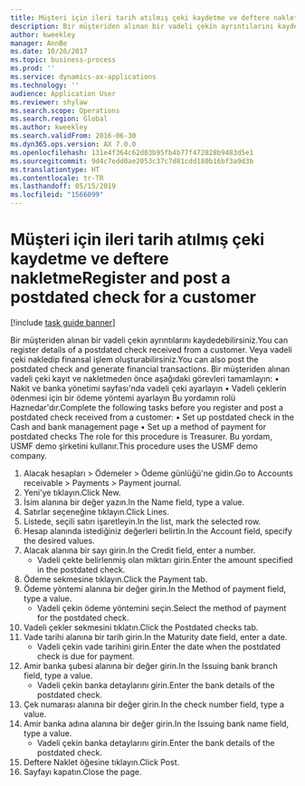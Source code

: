 ```yaml
---
title: Müşteri için ileri tarih atılmış çeki kaydetme ve deftere nakletme
description: Bir müşteriden alınan bir vadeli çekin ayrıntılarını kaydedebilirsiniz.
author: kweekley
manager: AnnBe
ms.date: 10/26/2017
ms.topic: business-process
ms.prod: ''
ms.service: dynamics-ax-applications
ms.technology: ''
audience: Application User
ms.reviewer: shylaw
ms.search.scope: Operations
ms.search.region: Global
ms.author: kweekley
ms.search.validFrom: 2016-06-30
ms.dyn365.ops.version: AX 7.0.0
ms.openlocfilehash: 131e4f364c62d03b95fb4b77f472828b9483d5e1
ms.sourcegitcommit: 9d4c7edd0ae2053c37c7d81cdd180b16bf3a9d3b
ms.translationtype: HT
ms.contentlocale: tr-TR
ms.lasthandoff: 05/15/2019
ms.locfileid: "1566099"
---
```

# <a name="register-and-post-a-postdated-check-for-a-customer"></a><span data-ttu-id="f3c26-103">Müşteri için ileri tarih atılmış çeki kaydetme ve deftere nakletme</span><span class="sxs-lookup"><span data-stu-id="f3c26-103">Register and post a postdated check for a customer</span></span>

[!include [task guide banner](../../includes/task-guide-banner.md)]

<span data-ttu-id="f3c26-104">Bir müşteriden alınan bir vadeli çekin ayrıntılarını kaydedebilirsiniz.</span><span class="sxs-lookup"><span data-stu-id="f3c26-104">You can register details of a postdated check received from a customer.</span></span> <span data-ttu-id="f3c26-105">Veya vadeli çeki nakledip finansal işlem oluşturabilirsiniz.</span><span class="sxs-lookup"><span data-stu-id="f3c26-105">You can also post the postdated check and generate financial transactions.</span></span>   <span data-ttu-id="f3c26-106">Bir müşteriden alınan vadeli çeki kayıt ve nakletmeden önce aşağıdaki görevleri tamamlayın: • Nakit ve banka yönetimi sayfası'nda vadeli çeki ayarlayın • Vadeli çeklerin ödenmesi için bir ödeme yöntemi ayarlayın Bu yordamın rolü Haznedar'dır.</span><span class="sxs-lookup"><span data-stu-id="f3c26-106">Complete the following tasks before you register and post a postdated check received from a customer:   • Set up postdated check in the Cash and bank management page • Set up a method of payment for postdated checks   The role for this procedure is Treasurer.</span></span> <span data-ttu-id="f3c26-107">Bu yordam, USMF demo şirketini kullanır.</span><span class="sxs-lookup"><span data-stu-id="f3c26-107">This procedure uses the USMF demo company.</span></span>

1. <span data-ttu-id="f3c26-108">Alacak hesapları > Ödemeler > Ödeme günlüğü'ne gidin.</span><span class="sxs-lookup"><span data-stu-id="f3c26-108">Go to Accounts receivable > Payments > Payment journal.</span></span>
2. <span data-ttu-id="f3c26-109">Yeni'ye tıklayın.</span><span class="sxs-lookup"><span data-stu-id="f3c26-109">Click New.</span></span>
3. <span data-ttu-id="f3c26-110">İsim alanına bir değer yazın.</span><span class="sxs-lookup"><span data-stu-id="f3c26-110">In the Name field, type a value.</span></span>
4. <span data-ttu-id="f3c26-111">Satırlar seçeneğine tıklayın.</span><span class="sxs-lookup"><span data-stu-id="f3c26-111">Click Lines.</span></span>
5. <span data-ttu-id="f3c26-112">Listede, seçili satırı işaretleyin.</span><span class="sxs-lookup"><span data-stu-id="f3c26-112">In the list, mark the selected row.</span></span>
6. <span data-ttu-id="f3c26-113">Hesap alanında istediğiniz değerleri belirtin.</span><span class="sxs-lookup"><span data-stu-id="f3c26-113">In the Account field, specify the desired values.</span></span>
7. <span data-ttu-id="f3c26-114">Alacak alanına bir sayı girin.</span><span class="sxs-lookup"><span data-stu-id="f3c26-114">In the Credit field, enter a number.</span></span>
    * <span data-ttu-id="f3c26-115">Vadeli çekte belirlenmiş olan miktarı girin.</span><span class="sxs-lookup"><span data-stu-id="f3c26-115">Enter the amount specified in the postdated check.</span></span>  
8. <span data-ttu-id="f3c26-116">Ödeme sekmesine tıklayın.</span><span class="sxs-lookup"><span data-stu-id="f3c26-116">Click the Payment tab.</span></span>
9. <span data-ttu-id="f3c26-117">Ödeme yöntemi alanına bir değer girin.</span><span class="sxs-lookup"><span data-stu-id="f3c26-117">In the Method of payment field, type a value.</span></span>
    * <span data-ttu-id="f3c26-118">Vadeli çekin ödeme yöntemini seçin.</span><span class="sxs-lookup"><span data-stu-id="f3c26-118">Select the method of payment for the postdated check.</span></span>  
10. <span data-ttu-id="f3c26-119">Vadeli çekler sekmesini tıklatın.</span><span class="sxs-lookup"><span data-stu-id="f3c26-119">Click the Postdated checks tab.</span></span>
11. <span data-ttu-id="f3c26-120">Vade tarihi alanına bir tarih girin.</span><span class="sxs-lookup"><span data-stu-id="f3c26-120">In the Maturity date field, enter a date.</span></span>
    * <span data-ttu-id="f3c26-121">Vadeli çekin vade tarihini girin.</span><span class="sxs-lookup"><span data-stu-id="f3c26-121">Enter the date when the postdated check is due for payment.</span></span>  
12. <span data-ttu-id="f3c26-122">Amir banka şubesi alanına bir değer girin.</span><span class="sxs-lookup"><span data-stu-id="f3c26-122">In the Issuing bank branch field, type a value.</span></span>
    * <span data-ttu-id="f3c26-123">Vadeli çekin banka detaylarını girin.</span><span class="sxs-lookup"><span data-stu-id="f3c26-123">Enter the bank details of the postdated check.</span></span>  
13. <span data-ttu-id="f3c26-124">Çek numarası alanına bir değer girin.</span><span class="sxs-lookup"><span data-stu-id="f3c26-124">In the check number field, type a value.</span></span>
14. <span data-ttu-id="f3c26-125">Amir banka adına alanına bir değer girin.</span><span class="sxs-lookup"><span data-stu-id="f3c26-125">In the Issuing bank name field, type a value.</span></span>
    * <span data-ttu-id="f3c26-126">Vadeli çekin banka detaylarını girin.</span><span class="sxs-lookup"><span data-stu-id="f3c26-126">Enter the bank details of the postdated check.</span></span>  
15. <span data-ttu-id="f3c26-127">Deftere Naklet öğesine tıklayın.</span><span class="sxs-lookup"><span data-stu-id="f3c26-127">Click Post.</span></span>
16. <span data-ttu-id="f3c26-128">Sayfayı kapatın.</span><span class="sxs-lookup"><span data-stu-id="f3c26-128">Close the page.</span></span>

